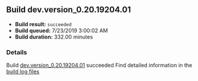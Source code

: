 ## Build dev.version_0.20.19204.01
- **Build result:** `succeeded`
- **Build queued:** 7/23/2019 3:00:02 AM
- **Build duration:** 332.00 minutes
### Details
Build [dev.version_0.20.19204.01](https://winappstudio.visualstudio.com/web/build.aspx?pcguid=a4ef43be-68ce-4195-a619-079b4d9834c2&builduri=vstfs%3a%2f%2f%2fBuild%2fBuild%2f29895) succeeded
Find detailed information in the [build log files](https://uwpctdiags.blob.core.windows.net/buildlogs/dev.version_0.20.19204.01_logs.zip)
